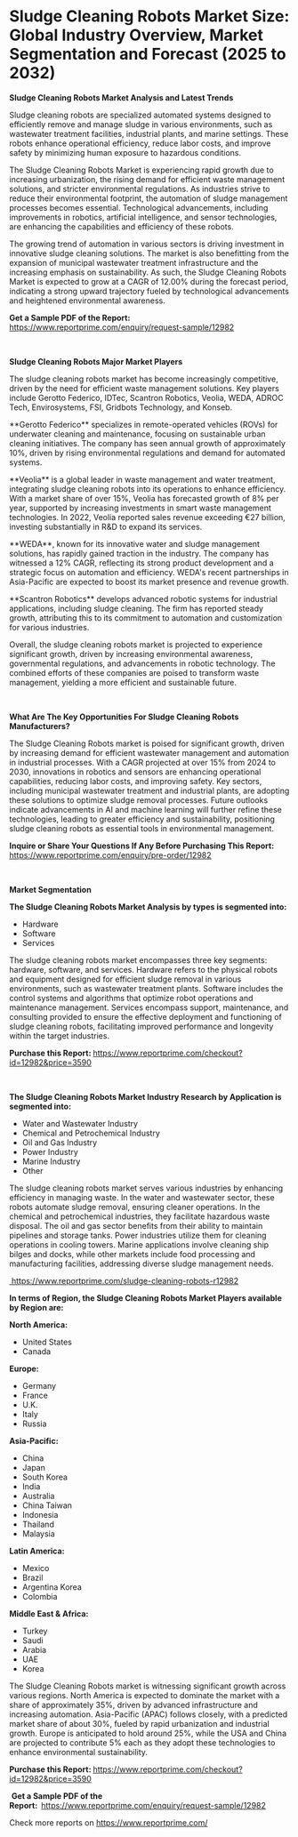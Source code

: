 <p><h1>Sludge Cleaning Robots Market Size: Global Industry Overview, Market Segmentation and Forecast (2025 to 2032)</h1></p><p><strong>Sludge Cleaning Robots Market Analysis and Latest Trends</strong></p>
<p><p>Sludge cleaning robots are specialized automated systems designed to efficiently remove and manage sludge in various environments, such as wastewater treatment facilities, industrial plants, and marine settings. These robots enhance operational efficiency, reduce labor costs, and improve safety by minimizing human exposure to hazardous conditions. </p><p>The Sludge Cleaning Robots Market is experiencing rapid growth due to increasing urbanization, the rising demand for efficient waste management solutions, and stricter environmental regulations. As industries strive to reduce their environmental footprint, the automation of sludge management processes becomes essential. Technological advancements, including improvements in robotics, artificial intelligence, and sensor technologies, are enhancing the capabilities and efficiency of these robots.</p><p>The growing trend of automation in various sectors is driving investment in innovative sludge cleaning solutions. The market is also benefitting from the expansion of municipal wastewater treatment infrastructure and the increasing emphasis on sustainability. As such, the Sludge Cleaning Robots Market is expected to grow at a CAGR of 12.00% during the forecast period, indicating a strong upward trajectory fueled by technological advancements and heightened environmental awareness.</p></p>
<p><strong>Get a Sample PDF of the Report:&nbsp;</strong> <a href="https://www.reportprime.com/enquiry/request-sample/12982?utm_campaign=3279&utm_medium=2&utm_source=Github&utm_content=ia&utm_term=19032025&utm_id=sludge-cleaning-robots">https://www.reportprime.com/enquiry/request-sample/12982</a></p>
<p>&nbsp;</p>
<p><strong>Sludge Cleaning Robots Major Market Players</strong></p>
<p><p>The sludge cleaning robots market has become increasingly competitive, driven by the need for efficient waste management solutions. Key players include Gerotto Federico, IDTec, Scantron Robotics, Veolia, WEDA, ADROC Tech, Envirosystems, FSI, Gridbots Technology, and Konseb.</p><p>**Gerotto Federico** specializes in remote-operated vehicles (ROVs) for underwater cleaning and maintenance, focusing on sustainable urban cleaning initiatives. The company has seen annual growth of approximately 10%, driven by rising environmental regulations and demand for automated systems.</p><p>**Veolia** is a global leader in waste management and water treatment, integrating sludge cleaning robots into its operations to enhance efficiency. With a market share of over 15%, Veolia has forecasted growth of 8% per year, supported by increasing investments in smart waste management technologies. In 2022, Veolia reported sales revenue exceeding €27 billion, investing substantially in R&D to expand its services.</p><p>**WEDA**, known for its innovative water and sludge management solutions, has rapidly gained traction in the industry. The company has witnessed a 12% CAGR, reflecting its strong product development and a strategic focus on automation and efficiency. WEDA's recent partnerships in Asia-Pacific are expected to boost its market presence and revenue growth.</p><p>**Scantron Robotics** develops advanced robotic systems for industrial applications, including sludge cleaning. The firm has reported steady growth, attributing this to its commitment to automation and customization for various industries.</p><p>Overall, the sludge cleaning robots market is projected to experience significant growth, driven by increasing environmental awareness, governmental regulations, and advancements in robotic technology. The combined efforts of these companies are poised to transform waste management, yielding a more efficient and sustainable future.</p></p>
<p>&nbsp;</p>
<p><strong>What Are The Key Opportunities For Sludge Cleaning Robots Manufacturers?</strong></p>
<p><p>The Sludge Cleaning Robots market is poised for significant growth, driven by increasing demand for efficient wastewater management and automation in industrial processes. With a CAGR projected at over 15% from 2024 to 2030, innovations in robotics and sensors are enhancing operational capabilities, reducing labor costs, and improving safety. Key sectors, including municipal wastewater treatment and industrial plants, are adopting these solutions to optimize sludge removal processes. Future outlooks indicate advancements in AI and machine learning will further refine these technologies, leading to greater efficiency and sustainability, positioning sludge cleaning robots as essential tools in environmental management.</p></p>
<p><strong>Inquire or Share Your Questions If Any Before Purchasing This Report:</strong> <a href="https://www.reportprime.com/enquiry/pre-order/12982?utm_campaign=3279&utm_medium=2&utm_source=Github&utm_content=ia&utm_term=19032025&utm_id=sludge-cleaning-robots">https://www.reportprime.com/enquiry/pre-order/12982</a></p>
<p>&nbsp;</p>
<p><strong>Market Segmentation</strong></p>
<p><strong>The Sludge Cleaning Robots Market Analysis by types is segmented into:</strong></p>
<p><ul><li>Hardware</li><li>Software</li><li>Services</li></ul></p>
<p><p>The sludge cleaning robots market encompasses three key segments: hardware, software, and services. Hardware refers to the physical robots and equipment designed for efficient sludge removal in various environments, such as wastewater treatment plants. Software includes the control systems and algorithms that optimize robot operations and maintenance management. Services encompass support, maintenance, and consulting provided to ensure the effective deployment and functioning of sludge cleaning robots, facilitating improved performance and longevity within the target industries.</p></p>
<p><strong>Purchase this Report:&nbsp;</strong><a href="https://www.reportprime.com/checkout?id=12982&price=3590&utm_campaign=3279&utm_medium=2&utm_source=Github&utm_content=ia&utm_term=19032025&utm_id=sludge-cleaning-robots">https://www.reportprime.com/checkout?id=12982&price=3590</a></p>
<p>&nbsp;</p>
<p><strong>The Sludge Cleaning Robots Market Industry Research by Application is segmented into:</strong></p>
<p><ul><li>Water and Wastewater Industry</li><li>Chemical and Petrochemical Industry</li><li>Oil and Gas Industry</li><li>Power Industry</li><li>Marine Industry</li><li>Other</li></ul></p>
<p><p>The sludge cleaning robots market serves various industries by enhancing efficiency in managing waste. In the water and wastewater sector, these robots automate sludge removal, ensuring cleaner operations. In the chemical and petrochemical industries, they facilitate hazardous waste disposal. The oil and gas sector benefits from their ability to maintain pipelines and storage tanks. Power industries utilize them for cleaning operations in cooling towers. Marine applications involve cleaning ship bilges and docks, while other markets include food processing and manufacturing facilities, addressing diverse sludge management needs.</p></p>
<p><a href="https://www.reportprime.com/sludge-cleaning-robots-r12982?utm_campaign=3279&utm_medium=2&utm_source=Github&utm_content=ia&utm_term=19032025&utm_id=sludge-cleaning-robots">&nbsp;https://www.reportprime.com/sludge-cleaning-robots-r12982</a></p>
<p><strong>In terms of Region, the Sludge Cleaning Robots Market Players available by Region are:</strong></p>
<p>
    <p> <strong> North America: </strong>
        <ul>
            <li>United States</li>
            <li>Canada</li>
        </ul>
        </p> 
    <p> <strong> Europe: </strong>
        <ul>
            <li>Germany</li>
            <li>France</li>
            <li>U.K.</li>
            <li>Italy</li>
            <li>Russia</li>
        </ul>
        </p> 
    <p> <strong> Asia-Pacific: </strong>
        <ul>
            <li>China</li>
            <li>Japan</li>
            <li>South Korea</li>
            <li>India</li>
            <li>Australia</li>
            <li>China Taiwan</li>
            <li>Indonesia</li>
            <li>Thailand</li>
            <li>Malaysia</li>
        </ul>
        </p> 
    <p> <strong> Latin America: </strong>
        <ul>
            <li>Mexico</li>
            <li>Brazil</li>
            <li>Argentina Korea</li>
            <li>Colombia</li>
        </ul>
        </p> 
    <p> <strong> Middle East & Africa: </strong>
        <ul>
            <li>Turkey</li>
            <li>Saudi</li>
            <li>Arabia</li>
            <li>UAE</li>
            <li>Korea</li>
        </ul>
    </p>
    </p>
<p><p>The Sludge Cleaning Robots market is witnessing significant growth across various regions. North America is expected to dominate the market with a share of approximately 35%, driven by advanced infrastructure and increasing automation. Asia-Pacific (APAC) follows closely, with a predicted market share of about 30%, fueled by rapid urbanization and industrial growth. Europe is anticipated to hold around 25%, while the USA and China are projected to contribute 5% each as they adopt these technologies to enhance environmental sustainability.</p></p>
<p><strong>Purchase this Report: </strong><a href="https://www.reportprime.com/checkout?id=12982&price=3590&utm_campaign=3279&utm_medium=2&utm_source=Github&utm_content=ia&utm_term=19032025&utm_id=sludge-cleaning-robots">https://www.reportprime.com/checkout?id=12982&price=3590</a></p>
<p>&nbsp;<strong>Get a Sample PDF of the Report:&nbsp;&nbsp;</strong><a href="https://www.reportprime.com/enquiry/request-sample/12982?utm_campaign=3279&utm_medium=2&utm_source=Github&utm_content=ia&utm_term=19032025&utm_id=sludge-cleaning-robots">https://www.reportprime.com/enquiry/request-sample/12982</a></p>
<p><strong></strong></p>
<p>Check more reports on <a href="https://www.reportprime.com/?utm_campaign=3279&utm_medium=2&utm_source=Github&utm_content=ia&utm_term=19032025&utm_id=sludge-cleaning-robots">https://www.reportprime.com/</a></p>